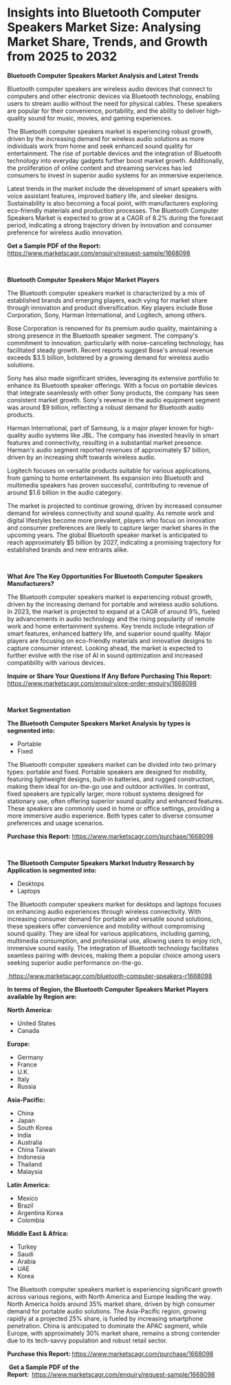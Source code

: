 <p><h1>Insights into Bluetooth Computer Speakers Market Size: Analysing Market Share, Trends, and Growth from 2025 to 2032</h1></p><p><strong>Bluetooth Computer Speakers Market Analysis and Latest Trends</strong></p>
<p><p>Bluetooth computer speakers are wireless audio devices that connect to computers and other electronic devices via Bluetooth technology, enabling users to stream audio without the need for physical cables. These speakers are popular for their convenience, portability, and the ability to deliver high-quality sound for music, movies, and gaming experiences.</p><p>The Bluetooth computer speakers market is experiencing robust growth, driven by the increasing demand for wireless audio solutions as more individuals work from home and seek enhanced sound quality for entertainment. The rise of portable devices and the integration of Bluetooth technology into everyday gadgets further boost market growth. Additionally, the proliferation of online content and streaming services has led consumers to invest in superior audio systems for an immersive experience.</p><p>Latest trends in the market include the development of smart speakers with voice assistant features, improved battery life, and sleeker designs. Sustainability is also becoming a focal point, with manufacturers exploring eco-friendly materials and production processes. The Bluetooth Computer Speakers Market is expected to grow at a CAGR of 8.2% during the forecast period, indicating a strong trajectory driven by innovation and consumer preference for wireless audio innovation.</p></p>
<p><strong>Get a Sample PDF of the Report:&nbsp;</strong> <a href="https://www.marketscagr.com/enquiry/request-sample/1668098?utm_campaign=2483&utm_medium=2&utm_source=Github&utm_content=ia&utm_term=17042025&utm_id=bluetooth-computer-speakers">https://www.marketscagr.com/enquiry/request-sample/1668098</a></p>
<p>&nbsp;</p>
<p><strong>Bluetooth Computer Speakers Major Market Players</strong></p>
<p><p>The Bluetooth computer speakers market is characterized by a mix of established brands and emerging players, each vying for market share through innovation and product diversification. Key players include Bose Corporation, Sony, Harman International, and Logitech, among others.</p><p>Bose Corporation is renowned for its premium audio quality, maintaining a strong presence in the Bluetooth speaker segment. The company's commitment to innovation, particularly with noise-canceling technology, has facilitated steady growth. Recent reports suggest Bose's annual revenue exceeds $3.5 billion, bolstered by a growing demand for wireless audio solutions.</p><p>Sony has also made significant strides, leveraging its extensive portfolio to enhance its Bluetooth speaker offerings. With a focus on portable devices that integrate seamlessly with other Sony products, the company has seen consistent market growth. Sony's revenue in the audio equipment segment was around $9 billion, reflecting a robust demand for Bluetooth audio products.</p><p>Harman International, part of Samsung, is a major player known for high-quality audio systems like JBL. The company has invested heavily in smart features and connectivity, resulting in a substantial market presence. Harman's audio segment reported revenues of approximately $7 billion, driven by an increasing shift towards wireless audio.</p><p>Logitech focuses on versatile products suitable for various applications, from gaming to home entertainment. Its expansion into Bluetooth and multimedia speakers has proven successful, contributing to revenue of around $1.6 billion in the audio category.</p><p>The market is projected to continue growing, driven by increased consumer demand for wireless connectivity and sound quality. As remote work and digital lifestyles become more prevalent, players who focus on innovation and consumer preferences are likely to capture larger market shares in the upcoming years. The global Bluetooth speaker market is anticipated to reach approximately $5 billion by 2027, indicating a promising trajectory for established brands and new entrants alike.</p></p>
<p>&nbsp;</p>
<p><strong>What Are The Key Opportunities For Bluetooth Computer Speakers Manufacturers?</strong></p>
<p><p>The Bluetooth computer speakers market is experiencing robust growth, driven by the increasing demand for portable and wireless audio solutions. In 2023, the market is projected to expand at a CAGR of around 9%, fueled by advancements in audio technology and the rising popularity of remote work and home entertainment systems. Key trends include integration of smart features, enhanced battery life, and superior sound quality. Major players are focusing on eco-friendly materials and innovative designs to capture consumer interest. Looking ahead, the market is expected to further evolve with the rise of AI in sound optimization and increased compatibility with various devices.</p></p>
<p><strong>Inquire or Share Your Questions If Any Before Purchasing This Report:</strong> <a href="https://www.marketscagr.com/enquiry/pre-order-enquiry/1668098?utm_campaign=2483&utm_medium=2&utm_source=Github&utm_content=ia&utm_term=17042025&utm_id=bluetooth-computer-speakers">https://www.marketscagr.com/enquiry/pre-order-enquiry/1668098</a></p>
<p>&nbsp;</p>
<p><strong>Market Segmentation</strong></p>
<p><strong>The Bluetooth Computer Speakers Market Analysis by types is segmented into:</strong></p>
<p><ul><li>Portable</li><li>Fixed</li></ul></p>
<p><p>The Bluetooth computer speakers market can be divided into two primary types: portable and fixed. Portable speakers are designed for mobility, featuring lightweight designs, built-in batteries, and rugged construction, making them ideal for on-the-go use and outdoor activities. In contrast, fixed speakers are typically larger, more robust systems designed for stationary use, often offering superior sound quality and enhanced features. These speakers are commonly used in home or office settings, providing a more immersive audio experience. Both types cater to diverse consumer preferences and usage scenarios.</p></p>
<p><strong>Purchase this Report:&nbsp;</strong><a href="https://www.marketscagr.com/purchase/1668098?utm_campaign=2483&utm_medium=2&utm_source=Github&utm_content=ia&utm_term=17042025&utm_id=bluetooth-computer-speakers">https://www.marketscagr.com/purchase/1668098</a></p>
<p>&nbsp;</p>
<p><strong>The Bluetooth Computer Speakers Market Industry Research by Application is segmented into:</strong></p>
<p><ul><li>Desktops</li><li>Laptops</li></ul></p>
<p><p>The Bluetooth computer speakers market for desktops and laptops focuses on enhancing audio experiences through wireless connectivity. With increasing consumer demand for portable and versatile sound solutions, these speakers offer convenience and mobility without compromising sound quality. They are ideal for various applications, including gaming, multimedia consumption, and professional use, allowing users to enjoy rich, immersive sound easily. The integration of Bluetooth technology facilitates seamless pairing with devices, making them a popular choice among users seeking superior audio performance on-the-go.</p></p>
<p><a href="https://www.marketscagr.com/bluetooth-computer-speakers-r1668098?utm_campaign=2483&utm_medium=2&utm_source=Github&utm_content=ia&utm_term=17042025&utm_id=bluetooth-computer-speakers">&nbsp;https://www.marketscagr.com/bluetooth-computer-speakers-r1668098</a></p>
<p><strong>In terms of Region, the Bluetooth Computer Speakers Market Players available by Region are:</strong></p>
<p>
    <p> <strong> North America: </strong>
        <ul>
            <li>United States</li>
            <li>Canada</li>
        </ul>
        </p> 
    <p> <strong> Europe: </strong>
        <ul>
            <li>Germany</li>
            <li>France</li>
            <li>U.K.</li>
            <li>Italy</li>
            <li>Russia</li>
        </ul>
        </p> 
    <p> <strong> Asia-Pacific: </strong>
        <ul>
            <li>China</li>
            <li>Japan</li>
            <li>South Korea</li>
            <li>India</li>
            <li>Australia</li>
            <li>China Taiwan</li>
            <li>Indonesia</li>
            <li>Thailand</li>
            <li>Malaysia</li>
        </ul>
        </p> 
    <p> <strong> Latin America: </strong>
        <ul>
            <li>Mexico</li>
            <li>Brazil</li>
            <li>Argentina Korea</li>
            <li>Colombia</li>
        </ul>
        </p> 
    <p> <strong> Middle East & Africa: </strong>
        <ul>
            <li>Turkey</li>
            <li>Saudi</li>
            <li>Arabia</li>
            <li>UAE</li>
            <li>Korea</li>
        </ul>
    </p>
    </p>
<p><p>The Bluetooth computer speakers market is experiencing significant growth across various regions, with North America and Europe leading the way. North America holds around 35% market share, driven by high consumer demand for portable audio solutions. The Asia-Pacific region, growing rapidly at a projected 25% share, is fueled by increasing smartphone penetration. China is anticipated to dominate the APAC segment, while Europe, with approximately 30% market share, remains a strong contender due to its tech-savvy population and robust retail sector.</p></p>
<p><strong>Purchase this Report: </strong><a href="https://www.marketscagr.com/purchase/1668098?utm_campaign=2483&utm_medium=2&utm_source=Github&utm_content=ia&utm_term=17042025&utm_id=bluetooth-computer-speakers">https://www.marketscagr.com/purchase/1668098</a></p>
<p>&nbsp;<strong>Get a Sample PDF of the Report:&nbsp;&nbsp;</strong><a href="https://www.marketscagr.com/enquiry/request-sample/1668098?utm_campaign=2483&utm_medium=2&utm_source=Github&utm_content=ia&utm_term=17042025&utm_id=bluetooth-computer-speakers">https://www.marketscagr.com/enquiry/request-sample/1668098</a></p>
<p><strong></strong></p>
<p><p></p><p></p><p></p></p>